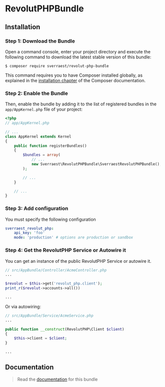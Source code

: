 # RevolutPHPBundle 

## Installation

### Step 1: Download the Bundle

Open a command console, enter your project directory and execute the
following command to download the latest stable version of this bundle:

```console
$ composer require sverraest/revolut-php-bundle
```

This command requires you to have Composer installed globally, as explained
in the [installation chapter](https://getcomposer.org/doc/00-intro.md)
of the Composer documentation.

### Step 2: Enable the Bundle

Then, enable the bundle by adding it to the list of registered bundles
in the `app/AppKernel.php` file of your project:

```php
<?php
// app/AppKernel.php

// ...
class AppKernel extends Kernel
{
    public function registerBundles()
    {
        $bundles = array(
            // ...
            new Sverraest\RevolutPHPBundle\SverraestRevolutPHPBundle(),
        );

        // ...
    }

    // ...
}
```

### Step 3: Add configuration

You must specify the following configuration

```yaml
sverraest_revolut_php:
    api_key: 'foo'
    mode: 'production' # options are production or sandbox
```

### Step 4: Get the RevolutPHP Service or Autowire it

You can get an instance of the public RevolutPHP Service or autowire it.
```php
// src/AppBundle/Controller/AcmeController.php
...

$revolut = $this->get('revolut_php.client');
print_r($revolut->accounts->all())

...

```

Or via autowiring:

```php
// src/AppBundle/Service/AcmeService.php
...

public function __construct(RevolutPHP\Client $client) 
{
    $this->client = $client;
}

...
```

## Documentation

> Read the [documentation](Resources/doc/index.md) for this bundle

